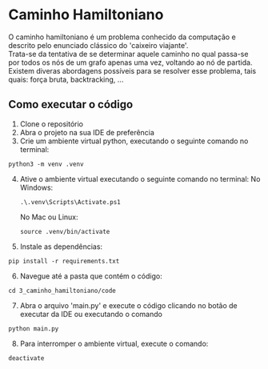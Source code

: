 # Caminho Hamiltoniano
O caminho hamiltoniano é um problema conhecido da computação e descrito pelo enunciado clássico do 'caixeiro viajante'.  
Trata-se da tentativa de se determinar aquele caminho no qual passa-se por todos os nós de um grafo apenas uma vez, voltando ao nó de partida.  
Existem diveras abordagens possíveis para se resolver esse problema, tais quais: força bruta, backtracking, ...



## Como executar o código
1. Clone o repositório
2. Abra o projeto na sua IDE de preferência
3. Crie um ambiente virtual python, executando o seguinte comando no terminal:   
```
python3 -m venv .venv
```
4. Ative o ambiente virtual executando o seguinte comando no terminal:
    No Windows:
    ```
    .\.venv\Scripts\Activate.ps1
    ```
    No Mac ou Linux:
    ```
    source .venv/bin/activate
    ```
5. Instale as dependências:   
```
pip install -r requirements.txt
```
6. Navegue até a pasta que contém o código:   
```
cd 3_caminho_hamiltoniano/code
```
7. Abra o arquivo 'main.py' e execute o código clicando no botão de executar da IDE ou executando o comando    
```
python main.py
```
8. Para interromper o ambiente virtual, execute o comando:
```
deactivate
```